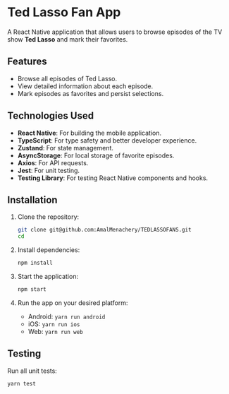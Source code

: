 # Ted Lasso Fan App

A React Native application that allows users to browse episodes of the TV show **Ted Lasso** and mark their favorites.

## Features

- Browse all episodes of Ted Lasso.
- View detailed information about each episode.
- Mark episodes as favorites and persist selections.

## Technologies Used

- **React Native**: For building the mobile application.
- **TypeScript**: For type safety and better developer experience.
- **Zustand**: For state management.
- **AsyncStorage**: For local storage of favorite episodes.
- **Axios**: For API requests.
- **Jest**: For unit testing.
- **Testing Library**: For testing React Native components and hooks.

## Installation

1. Clone the repository:

   ```bash
   git clone git@github.com:AmalMenachery/TEDLASSOFANS.git
   cd 
   ```

2. Install dependencies:

   ```bash
   npm install
   ```

3. Start the application:

   ```bash
   npm start
   ```

5. Run the app on your desired platform:

   - Android: `yarn run android`
   - iOS: `yarn run ios`
   - Web: `yarn run web`

## Testing

Run all unit tests:

```bash
yarn test
```
